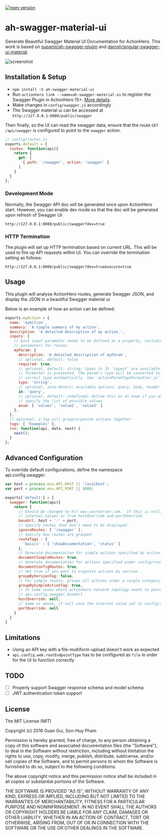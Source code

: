<!--
@Author: Guan Gui <guiguan>
@Date:   2016-08-23T23:24:05+10:00
@Email:  root@guiguan.net
@Last modified by:   guiguan
@Last modified time: 2016-08-30T16:37:23+10:00
-->

[![npm version](https://badge.fury.io/js/ah-swagger-material-ui.svg)](https://badge.fury.io/js/ah-swagger-material-ui)

# ah-swagger-material-ui
Generate Beautiful Swagger Material UI Documentation for ActionHero. This work is based on [supamii/ah-swagger-plugin](https://github.com/supamii/ah-swagger-plugin) and [darosh/angular-swagger-ui-material](https://github.com/darosh/angular-swagger-ui-material).

![screenshot](https://raw.github.com/guiguan/ah-swagger-material-ui/master/screenshot.png)

## Installation & Setup

- `npm install -S ah-swagger-material-ui`
- Run `actionhero link --name=ah-swagger-material-ui` to register the Swagger Plugin in ActionHero 15+. [More details](http://www.actionherojs.com/docs/#including-plugins).
- Make changes in `config/swagger.js` accordingly
- The Swagger material ui can be accessed at `http://127.0.0.1:8080/public/swagger`

Then finally, so the UI can read the swagger data, ensure that the route `GET /api/swagger` is configured to point to the `swagger` action.
```js
// config/routes.js
exports.default = {
  routes: function(api){
    return {
      get: [
        { path: '/swagger', action: 'swagger' }
      ]
    }
  }
};
```

### Development Mode
Normally, the Swagger API doc will be generated once upon ActionHero start. However, you can enable dev mode so that the doc will be generated upon refresh of Swagger UI:

`http://127.0.0.1:8080/public/swagger?dev=true`

### HTTP Termination
The plugin will set up HTTP termination based on current URL. This will be used to fire up API requests within UI. You can override the termination setting as follows:

`http://127.0.0.1:8080/public/swagger?dev=true&secure=true`

## Usage
This plugin will analyse ActionHero routes, generate Swagger JSON, and display the JSON in a beautiful Swagger material ui.

Below is an example of how an action can be defined:

```javascript
exports.myAction = {
  name: 'myAction',
  summary: 'A simple summary of my action',
  description: 'A detailed description of my action.',
  inputs: {
    // Each input parameter needs to be defined as a property, including input
    // parameters for routes.
    myParam: {
      description: 'A detailed description of myParam',
      // optional, default: false
      required: true,
      // optional, default: string; types in JS `typeof` are available. When no
      // formatter is presented, the param's type will be converted to the
      // correct type automatically. See `actionParamTypeFormatter.js`.
      type: 'string',
      // optional, auto-detect; available options: query, body, header
      in: 'query',
      // optional, default: undefined; define this as an enum if you want to
      // specify the list of possible values
      enum: [ 'value1', 'value2', 'value3' ]
    },
  },
  // optional; a tag will group/organize actions together
  tags: [ 'Examples' ],
  run: function(api, data, next) {
    next();
  }
};
```


## Advanced Configuration

To override default configurations, define the namespace api.config.swagger:

```javascript
var host = process.env.API_HOST || 'localhost';
var port = process.env.API_PORT || 8080;

exports['default'] = {
  swagger: function(api){
    return {
      // Should be changed to hit www.yourserver.com.  If this is null, defaults to ip:port from
      // internal values or from hostOverride and portOverride.
      baseUrl: host + ':' + port,
      // Specify routes that don't need to be displayed
      ignoreRoutes: [ '/swagger' ],
      // Specify how routes are grouped
      routeTags : {
        'basics' : [ 'showDocumentation', 'status' ]
      },
      // Generate documentation for simple actions specified by action-name
      documentSimpleRoutes: true,
      // Generate documentation for actions specified under config/routes.js
      documentConfigRoutes: true,
      // Set true if you want to organize actions by version
      groupByVersionTag: false,
      // For simple routes, groups all actions under a single category
      groupBySimpleActionTag: true,
      // In some cases where actionhero network topology needs to point elsewhere.  If null, uses
      // api.config.swagger.baseUrl
      hostOverride: null,
      // Same as above, if null uses the internal value set in config/server/web.js
      portOverride: null
    }
  }
}
```

## Limitations

* Using an API key with a file-multiform-upload doesn't work as expected
* `api.config.web.rootEndpointType` has to be configured as `file` in order for the UI to function correctly

## TODO

- [ ] Properly support Swagger response schema and model schema
- [ ] JWT authentication token support

## License
The MIT License (MIT)

Copyright (c) 2016 Guan Gui, Son-Huy Pham

Permission is hereby granted, free of charge, to any person obtaining a copy
of this software and associated documentation files (the "Software"), to deal
in the Software without restriction, including without limitation the rights
to use, copy, modify, merge, publish, distribute, sublicense, and/or sell
copies of the Software, and to permit persons to whom the Software is
furnished to do so, subject to the following conditions:

The above copyright notice and this permission notice shall be included in all
copies or substantial portions of the Software.

THE SOFTWARE IS PROVIDED "AS IS", WITHOUT WARRANTY OF ANY KIND, EXPRESS OR
IMPLIED, INCLUDING BUT NOT LIMITED TO THE WARRANTIES OF MERCHANTABILITY,
FITNESS FOR A PARTICULAR PURPOSE AND NONINFRINGEMENT. IN NO EVENT SHALL THE
AUTHORS OR COPYRIGHT HOLDERS BE LIABLE FOR ANY CLAIM, DAMAGES OR OTHER
LIABILITY, WHETHER IN AN ACTION OF CONTRACT, TORT OR OTHERWISE, ARISING FROM,
OUT OF OR IN CONNECTION WITH THE SOFTWARE OR THE USE OR OTHER DEALINGS IN THE
SOFTWARE.
